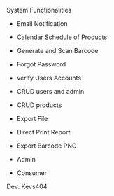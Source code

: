 System Functionalities

- Email Notification
- Calendar Schedule of Products
- Generate and Scan Barcode 
- Forgot Password
- verify Users Accounts
- CRUD users and admin
- CRUD products
- Export File
- Direct Print Report
- Export Barcode PNG

- Admin
- Consumer

Dev: Kevs404
